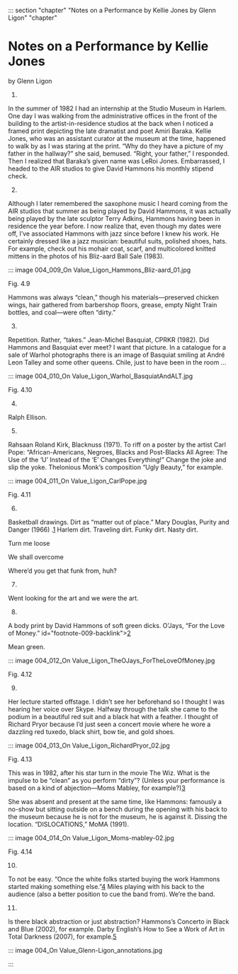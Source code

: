 

::: section "chapter" "Notes on a Performance by Kellie Jones by Glenn Ligon" "chapter"

# Notes on a Performance by Kellie Jones

by Glenn Ligon

1.

In the summer of 1982 I had an internship at the Studio Museum in Harlem. One day I was walking from the administrative offices in the front of the building to the artist-in-residence studios at the back when I noticed a framed print depicting the late dramatist and poet Amiri Baraka. Kellie Jones, who was an assistant curator at the museum at the time, happened to walk by as I was staring at the print. “Why do they have a picture of my father in the hallway?” she said, bemused.
“Right, your father,” I responded. Then I realized that Baraka’s given name was LeRoi Jones. Embarrassed, I headed to the AIR studios to give David Hammons his monthly stipend check.

2.

Although I later remembered the saxophone music I heard coming from the AIR studios that summer as being played by David Hammons, it was actually being played by the late sculptor Terry Adkins, Hammons having been in residence the year before. I now realize that, even though my dates were off, I’ve associated Hammons with jazz since before I knew his work. He certainly dressed like a jazz musician: beautiful suits, polished shoes, hats. For example, check out his mohair coat, scarf, and multicolored knitted mittens in the photos of his Bliz-aard Ball Sale (1983).

::: image 004_009_On Value_Ligon_Hammons_Bliz-aard_01.jpg

Fig. 4.9

Hammons was always “clean,” though his materials—preserved chicken wings, hair gathered from barbershop floors, grease, empty Night Train bottles, and coal—were often “dirty.”

3.

Repetition. Rather, “takes.” Jean-Michel Basquiat, CPRKR (1982). Did Hammons and Basquiat ever meet? I want that picture. In a catalogue for a sale of Warhol photographs there is an image of Basquiat smiling at André Leon Talley and some other queens. Chile, just to have been in the room …

::: image 004_010_On Value_Ligon_Warhol_BasquiatAndALT.jpg

Fig. 4.10

4.

Ralph Ellison.

5.

Rahsaan Roland Kirk, Blacknuss (1971). To riff on a poster by the artist Carl Pope: “African-Americans, Negroes, Blacks and Post-Blacks All Agree: The Use of the ‘U’ Instead of the ‘E’ Changes Everything!” Change the joke and slip the yoke. Thelonious Monk’s composition “Ugly Beauty,” for example.

::: image 004_011_On Value_Ligon_CarlPope.jpg

Fig. 4.11

6.

Basketball drawings. Dirt as “matter out of place.” Mary Douglas, Purity and Danger (1966) .[1](151014_onvalue-text-press-272d.html#footnote-010) Harlem dirt. Traveling dirt. Funky dirt. Nasty dirt.

Turn me loose

We shall overcome

Where’d you get that funk from, huh?

7.

Went looking for the art and we were the art.

8.

A body print by David Hammons of soft green dicks. O’Jays, “For the Love of Money.” id="footnote-009-backlink">[2](151014_onvalue-text-press-272d.html#footnote-009)

Mean green.

::: image 004_012_On Value_Ligon_TheOJays_ForTheLoveOfMoney.jpg

Fig. 4.12

9.

Her lecture started offstage. I didn’t see her beforehand so I thought I was hearing her voice over Skype. Halfway through the talk she came to the podium in a beautiful red suit and a black hat with a feather. I thought of Richard Pryor because I’d just seen a concert movie where he wore a dazzling red tuxedo, black shirt, bow tie, and gold shoes.

::: image 004_013_On Value_Ligon_RichardPryor_02.jpg

Fig. 4.13

This was in 1982, after his star turn in the movie The Wiz. What is the impulse to be “clean” as you perform “dirty”? (Unless your performance is based on a kind of abjection—Moms Mabley, for example?)[3](151014_onvalue-text-press-272d.html#footnote-008)

She was absent and present at the same time, like Hammons: famously a no-show but sitting outside on a bench during the opening with his back to the museum because he is not for the museum, he is against it. Dissing the location. “DISLOCATIONS,” MoMA (1991).

::: image 004_014_On Value_Ligon_Moms-mabley-02.jpg

Fig. 4.14

10.

To not be easy. “Once the white folks started buying the work Hammons started making something else.”[4](151014_onvalue-text-press-272d.html#footnote-007) Miles playing with his back to the audience (also a better position to cue the band from). We’re the band.

11.

Is there black abstraction or just abstraction? Hammons’s Concerto in Black and Blue (2002), for example. Darby English’s How to See a Work of Art in Total Darkness (2007), for example.[5](151014_onvalue-text-press-272d.html#footnote-006)

::: image 004_On Value_Glenn-Ligon_annotations.jpg

:::
